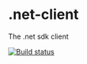 # .net-client
The .net sdk client

[![Build status](https://ci.appveyor.com/api/projects/status/c9h6qe1y3q4mkusr/branch/development?svg=true)](https://ci.appveyor.com/project/SplitDevOps/net-client-m2j04/branch/development)

